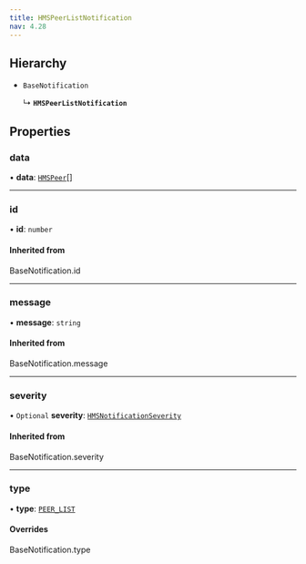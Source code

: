 ```yaml
---
title: HMSPeerListNotification
nav: 4.28
---
```


## Hierarchy

- `BaseNotification`

  ↳ **`HMSPeerListNotification`**

## Properties

### data

• **data**: [`HMSPeer`](/api-reference/javascript/v2/interfaces/HMSPeer)[]

---

### id

• **id**: `number`

#### Inherited from

BaseNotification.id

---

### message

• **message**: `string`

#### Inherited from

BaseNotification.message

---

### severity

• `Optional` **severity**: [`HMSNotificationSeverity`](/api-reference/javascript/v2/enums/HMSNotificationSeverity)

#### Inherited from

BaseNotification.severity

---

### type

• **type**: [`PEER_LIST`](/api-reference/javascript/v2/enums/HMSNotificationTypes#peer_list)

#### Overrides

BaseNotification.type
